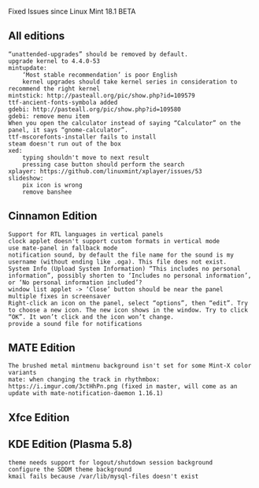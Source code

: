 Fixed Issues since Linux Mint 18.1 BETA

All editions
------------
    “unattended-upgrades” should be removed by default.
    upgrade kernel to 4.4.0-53
    mintupdate:
        ‘Most stable recommendation’ is poor English
        kernel upgrades should take kernel series in consideration to recommend the right kernel
    mintstick: http://pasteall.org/pic/show.php?id=109579
    ttf-ancient-fonts-symbola added
    gdebi: http://pasteall.org/pic/show.php?id=109580
    gdebi: remove menu item
    When you open the calculator instead of saying “Calculator” on the panel, it says “gnome-calculator”.
    ttf-mscorefonts-installer fails to install
    steam doesn't run out of the box
    xed:
        typing shouldn't move to next result
        pressing case button should perform the search
    xplayer: https://github.com/linuxmint/xplayer/issues/53
    slideshow:
        pix icon is wrong
        remove banshee

Cinnamon Edition
----------------
    Support for RTL languages in vertical panels
    clock applet doesn't support custom formats in vertical mode
    use mate-panel in fallback mode
    notification sound, by default the file name for the sound is my username (without ending like .oga). This file does not exist.
    System Info (Upload System Information) “This includes no personal information”, possibly shorten to ‘Includes no personal information’, or ‘No personal information included’?
    window list applet -> ‘Close’ button should be near the panel
    multiple fixes in screensaver
    Right-click an icon on the panel, select “options”, then “edit”. Try to choose a new icon. The new icon shows in the window. Try to click “OK”. It won’t click and the icon won’t change.
    provide a sound file for notifications

MATE Edition
------------
    The brushed metal mintmenu background isn't set for some Mint-X color variants
    mate: when changing the track in rhythmbox: https://i.imgur.com/3ctHhPn.png (fixed in master, will come as an update with mate-notification-daemon 1.16.1)

Xfce Edition
------------

KDE Edition (Plasma 5.8)
------------------------
    theme needs support for logout/shutdown session background
    configure the SDDM theme background
    kmail fails because /var/lib/mysql-files doesn't exist
